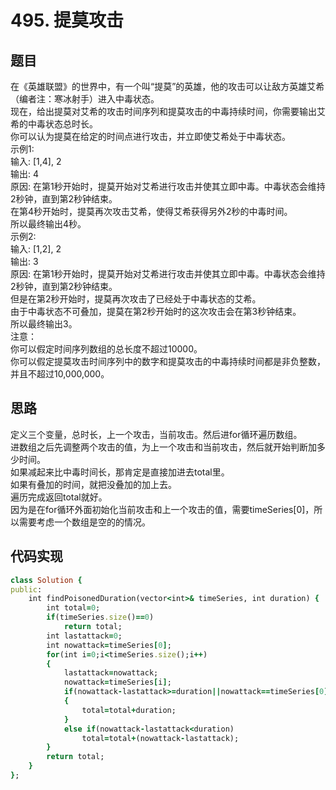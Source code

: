 # 495. 提莫攻击
## 题目
在《英雄联盟》的世界中，有一个叫“提莫”的英雄，他的攻击可以让敌方英雄艾希（编者注：寒冰射手）进入中毒状态。                       
现在，给出提莫对艾希的攻击时间序列和提莫攻击的中毒持续时间，你需要输出艾希的中毒状态总时长。                       
你可以认为提莫在给定的时间点进行攻击，并立即使艾希处于中毒状态。                       
示例1:                       
输入: [1,4], 2                       
输出: 4                       
原因: 在第1秒开始时，提莫开始对艾希进行攻击并使其立即中毒。中毒状态会维持2秒钟，直到第2秒钟结束。                       
在第4秒开始时，提莫再次攻击艾希，使得艾希获得另外2秒的中毒时间。                       
所以最终输出4秒。                       
示例2:                       
输入: [1,2], 2                       
输出: 3                       
原因: 在第1秒开始时，提莫开始对艾希进行攻击并使其立即中毒。中毒状态会维持2秒钟，直到第2秒钟结束。                       
但是在第2秒开始时，提莫再次攻击了已经处于中毒状态的艾希。                       
由于中毒状态不可叠加，提莫在第2秒开始时的这次攻击会在第3秒钟结束。                       
所以最终输出3。                       
注意：                       
你可以假定时间序列数组的总长度不超过10000。                       
你可以假定提莫攻击时间序列中的数字和提莫攻击的中毒持续时间都是非负整数，并且不超过10,000,000。                       
## 思路
定义三个变量，总时长，上一个攻击，当前攻击。然后进for循环遍历数组。                      
进数组之后先调整两个攻击的值，为上一个攻击和当前攻击，然后就开始判断加多少时间。                      
如果减起来比中毒时间长，那肯定是直接加进去total里。                      
如果有叠加的时间，就把没叠加的加上去。                        
遍历完成返回total就好。                       
因为是在for循环外面初始化当前攻击和上一个攻击的值，需要timeSeries[0]，所以需要考虑一个数组是空的的情况。                      
## 代码实现
```ruby
class Solution {
public:
    int findPoisonedDuration(vector<int>& timeSeries, int duration) {
        int total=0;
        if(timeSeries.size()==0)
            return total;
        int lastattack=0;
        int nowattack=timeSeries[0];
        for(int i=0;i<timeSeries.size();i++)
        {
            lastattack=nowattack;
            nowattack=timeSeries[i];
            if(nowattack-lastattack>=duration||nowattack==timeSeries[0])
            {
                total=total+duration;
            }
            else if(nowattack-lastattack<duration)
                total=total+(nowattack-lastattack);
        }
        return total;
    }
};
```
